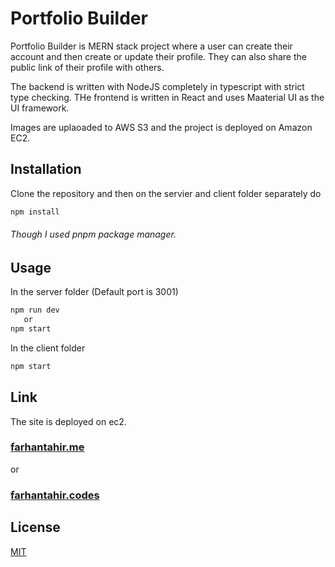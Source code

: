 # Portfolio Builder

Portfolio Builder is MERN stack project where a user can create their account and then create or update their profile. They can also share the public link of their profile with others.

The backend is written with NodeJS completely in typescript with strict type checking.
THe frontend is written in React and uses Maaterial UI as the UI framework.

Images are uplaoaded to AWS S3 and the project is deployed on Amazon EC2.

## Installation

Clone the repository and then on the servier and client folder separately do

```bash
npm install
```

###### Though I used pnpm package manager.

## Usage

In the server folder (Default port is 3001)

```bash
npm run dev
   or
npm start
```

In the client folder

```bash
npm start
```

## Link

The site is deployed on ec2.

### [farhantahir.me](http://farhantahir.me/)

or

### [farhantahir.codes](http://farhantahir.codes)

## License

[MIT](https://choosealicense.com/licenses/mit/)
